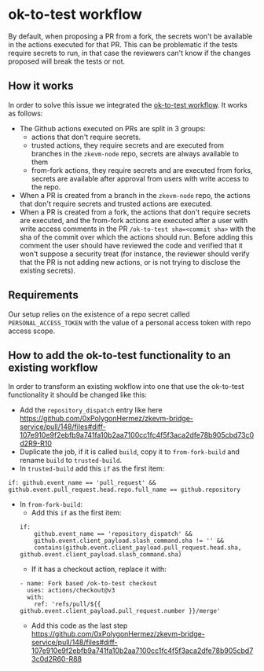 # ok-to-test workflow

By default, when proposing a PR from a fork, the secrets won't be available in
the actions executed for that PR. This can be problematic if the tests require
secrets to run, in that case the reviewers can't know if the changes proposed
will break the tests or not.

## How it works
In order to solve this issue we integrated the [ok-to-test workflow]. It works
as follows:
* The Github actions executed on PRs are split in 3 groups:
  * actions that don't require secrets.
  * trusted actions, they require secrets and are executed from branches in the
  `zkevm-node` repo, secrets are always available to them
  * from-fork actions, they require secrets and are executed from forks, secrets
  are available after approval from users with write access to the repo.
* When a PR is created from a branch in the `zkevm-node` repo, the actions that
don't require secrets and trusted actions are executed.
* When a PR is created from a fork, the actions that don't require secrets are
executed, and the from-fork actions are executed after a user with write access
comments in the PR `/ok-to-test sha=<commit sha>` with the sha of the commit over
which the actions should run. Before adding this comment the user should have
reviewed the code and verified that it won't suppose a security treat (for
instance, the reviewer should verify that the PR is not adding new actions, or is
not trying to disclose the existing secrets).

## Requirements
Our setup relies on the existence of a repo secret called `PERSONAL_ACCESS_TOKEN`
with the value of a personal access token with repo access scope.

## How to add the ok-to-test functionality to an existing workflow
In order to transform an existing wokflow into one that use the ok-to-test
functionality it should be changed like this:
* Add the `repository_dispatch` entry like here https://github.com/0xPolygonHermez/zkevm-bridge-service/pull/148/files#diff-107e910e9f2ebfb9a741fa10b2aa7100cc1fc4f5f3aca2dfe78b905cbd73c0d2R9-R10
* Duplicate the job, if it is called `build`, copy it to `from-fork-build` and
rename `build` to `trusted-build`.
* In `trusted-build` add this `if` as the first item:
```
if: github.event_name == 'pull_request' && github.event.pull_request.head.repo.full_name == github.repository
```
* In `from-fork-build`:
  * Add this `if` as the first item:
  ```
  if:
      github.event_name == 'repository_dispatch' &&
      github.event.client_payload.slash_command.sha != '' &&
      contains(github.event.client_payload.pull_request.head.sha, github.event.client_payload.slash_command.sha)
  ```
  * If it has a checkout action, replace it with:
  ```
  - name: Fork based /ok-to-test checkout
    uses: actions/checkout@v3
    with:
      ref: 'refs/pull/${{ github.event.client_payload.pull_request.number }}/merge'
  ```
  * Add this code as the last step https://github.com/0xPolygonHermez/zkevm-bridge-service/pull/148/files#diff-107e910e9f2ebfb9a741fa10b2aa7100cc1fc4f5f3aca2dfe78b905cbd73c0d2R60-R88

[ok-to-test workflow]: https://github.com/imjohnbo/ok-to-test
